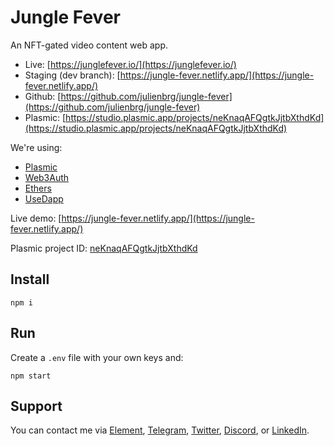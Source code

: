# Jungle Fever

An NFT-gated video content web app.

- Live: [https://junglefever.io/](https://junglefever.io/)
- Staging (dev branch): [https://jungle-fever.netlify.app/](https://jungle-fever.netlify.app/)
- Github: [https://github.com/julienbrg/jungle-fever](https://github.com/julienbrg/jungle-fever)
- Plasmic: [https://studio.plasmic.app/projects/neKnaqAFQgtkJjtbXthdKd](https://studio.plasmic.app/projects/neKnaqAFQgtkJjtbXthdKd)

We're using:

- [Plasmic](https://www.plasmic.app/)
- [Web3Auth](https://web3auth.io/)
- [Ethers](https://docs.ethers.io/)
- [UseDapp](https://usedapp-docs.netlify.app/)

Live demo: [https://jungle-fever.netlify.app/](https://jungle-fever.netlify.app/)

Plasmic project ID: [neKnaqAFQgtkJjtbXthdKd](https://studio.plasmic.app/projects/neKnaqAFQgtkJjtbXthdKd)

## Install

```shell
npm i
```

## Run

Create a `.env` file with your own keys and:

```shell
npm start
```

## Support

You can contact me via [Element](https://matrix.to/#/@julienbrg:matrix.org), [Telegram](https://t.me/julienbrg), [Twitter](https://twitter.com/julienbrg), [Discord](https://discord.gg/xw9dCeQ94Y), or [LinkedIn](https://www.linkedin.com/in/julienberanger/).
